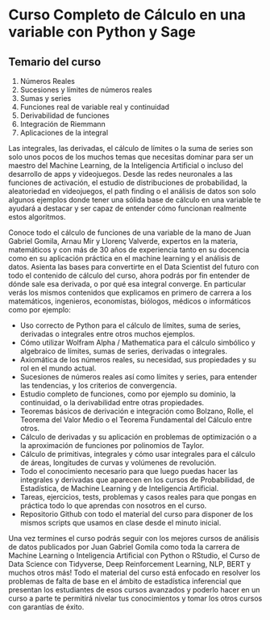 # Curso Completo de Cálculo en una variable con Python y Sage

## Temario del curso

1. Números Reales
2. Sucesiones y límites de números reales
3. Sumas y series
4. Funciones real de variable real y continuidad
5. Derivabilidad de funciones
6. Integración de Riemmann
7. Aplicaciones de la integral

Las integrales, las derivadas, el cálculo de límites o la suma de series son solo unos pocos de los muchos temas que necesitas dominar para ser un maestro del Machine Learning, de la Inteligencia Artificial o incluso del desarrollo de apps y videojuegos. Desde las redes neuronales a las funciones de activación, el estudio de distribuciones de probabilidad, la aleatoriedad en videojuegos, el path finding o el análisis de datos son solo algunos ejemplos donde tener una sólida base de cálculo en una variable te ayudará a destacar y ser capaz de entender cómo funcionan realmente estos algoritmos. 

Conoce todo el cálculo de funciones de una variable de la mano de Juan Gabriel Gomila, Arnau Mir y Llorenç Valverde, expertos en la materia, matemáticos y con más de 30 años de experiencia tanto en su docencia como en su aplicación práctica en el machine learning y el análisis de datos. Asienta las bases para convertirte en el Data Scientist del futuro con todo el contenido de cálculo del curso, ahora podrás por fin entender de dónde sale esa derivada, o por qué esa integral converge. En particular verás los mismos contenidos que explicamos en primero de carrera a los matemáticos, ingenieros, economistas, biólogos, médicos o informáticos como por ejemplo:

* Uso correcto de Python para el cálculo de límites, suma de series, derivadas o integrales entre otros muchos ejemplos.
* Cómo utilizar Wolfram Alpha / Mathematica para el cálculo simbólico y algebraico de límites, sumas de series, derivadas o integrales.
* Axiomática de los números reales, su necesidad, sus propiedades y su rol en el mundo actual.
* Sucesiones de números reales así como límites y series, para entender las tendencias, y los criterios de convergencia.
* Estudio completo de funciones, como por ejemplo su dominio, la continuidad, o la derivabilidad entre otras propiedades.
* Teoremas básicos de derivación e integración como Bolzano, Rolle, el Teorema del Valor Medio o el Teorema Fundamental del Cálculo entre otros.
* Cálculo de derivadas y su aplicación en problemas de optimización o a la aproximación de funciones por polinomios de Taylor. 
* Cálculo de primitivas, integrales y cómo usar integrales para el cálculo de áreas, longitudes de curvas y volúmenes de revolución.
* Todo el conocimiento necesario para que luego puedas hacer las integrales y derivadas que aparecen en los cursos de Probabilidad, de Estadística, de Machine Learning y de Inteligencia Artificial.
* Tareas, ejercicios, tests, problemas y casos reales para que pongas en práctica todo lo que aprendas con nosotros en el curso.
* Repositorio Github con todo el material del curso para disponer de los mismos scripts que usamos en clase desde el minuto inicial.

Una vez termines el curso podrás seguir con los mejores cursos de análisis de datos publicados por Juan Gabriel Gomila como toda la carrera de Machine Learning o Inteligencia Artificial con Python o RStudio, el Curso de Data Science con Tidyverse, Deep Reinforcement Learning, NLP, BERT y muchos otros más! Todo el material del curso está enfocado en resolver los problemas de falta de base en el ámbito de estadística inferencial que presentan los estudiantes de esos cursos avanzados y poderlo hacer en un curso a parte te permitirá nivelar tus conocimientos y tomar los otros cursos con garantías de éxito.

